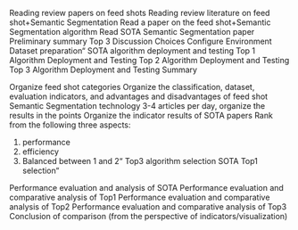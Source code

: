 Reading review papers on feed shots
Reading review literature on feed shot+Semantic Segmentation
Read a paper on the feed shot+Semantic Segmentation algorithm
Read SOTA Semantic Segmentation paper
Preliminary summary
Top 3 Discussion Choices
Configure Environment
Dataset preparation“
SOTA algorithm deployment and testing
Top 1 Algorithm Deployment and Testing
Top 2 Algorithm Deployment and Testing
Top 3 Algorithm Deployment and Testing
Summary

Organize feed shot categories
Organize the classification, dataset, evaluation indicators, and advantages and disadvantages of feed shot Semantic Segmentation technology
3-4 articles per day, organize the results in the points
Organize the indicator results of SOTA papers
Rank from the following three aspects:
1. performance
2. efficiency
3. Balanced between 1 and 2“
Top3 algorithm selection
SOTA Top1 selection“
				
Performance evaluation and analysis of SOTA
Performance evaluation and comparative analysis of Top1
Performance evaluation and comparative analysis of Top2
Performance evaluation and comparative analysis of Top3
Conclusion of comparison (from the perspective of indicators/visualization)
